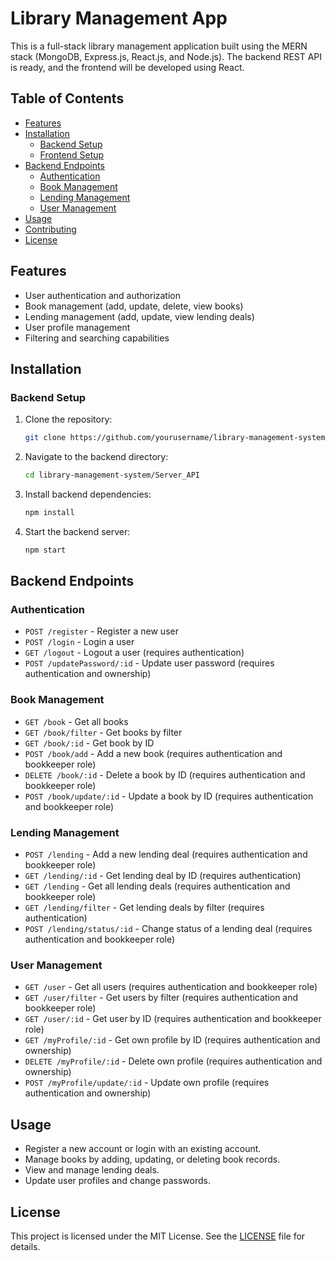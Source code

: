 # Library Management App

This is a full-stack library management application built using the MERN stack (MongoDB, Express.js, React.js, and Node.js). The backend REST API is ready, and the frontend will be developed using React.

## Table of Contents
- [Features](#features)
- [Installation](#installation)
  - [Backend Setup](#backend-setup)
  - [Frontend Setup](#frontend-setup)
- [Backend Endpoints](#backend-endpoints)
  - [Authentication](#authentication)
  - [Book Management](#book-management)
  - [Lending Management](#lending-management)
  - [User Management](#user-management)
- [Usage](#usage)
- [Contributing](#contributing)
- [License](#license)

## Features
- User authentication and authorization
- Book management (add, update, delete, view books)
- Lending management (add, update, view lending deals)
- User profile management
- Filtering and searching capabilities

## Installation

### Backend Setup
1. Clone the repository:
    ```sh
    git clone https://github.com/yourusername/library-management-system.git
    ```
2. Navigate to the backend directory:
    ```sh
    cd library-management-system/Server_API
    ```
3. Install backend dependencies:
    ```sh
    npm install
    ```
5. Start the backend server:
    ```sh
    npm start
    ```

## Backend Endpoints

### Authentication
- `POST /register` - Register a new user
- `POST /login` - Login a user
- `GET /logout` - Logout a user (requires authentication)
- `POST /updatePassword/:id` - Update user password (requires authentication and ownership)

### Book Management
- `GET /book` - Get all books
- `GET /book/filter` - Get books by filter
- `GET /book/:id` - Get book by ID
- `POST /book/add` - Add a new book (requires authentication and bookkeeper role)
- `DELETE /book/:id` - Delete a book by ID (requires authentication and bookkeeper role)
- `POST /book/update/:id` - Update a book by ID (requires authentication and bookkeeper role)

### Lending Management
- `POST /lending` - Add a new lending deal (requires authentication and bookkeeper role)
- `GET /lending/:id` - Get lending deal by ID (requires authentication)
- `GET /lending` - Get all lending deals (requires authentication and bookkeeper role)
- `GET /lending/filter` - Get lending deals by filter (requires authentication)
- `POST /lending/status/:id` - Change status of a lending deal (requires authentication and bookkeeper role)

### User Management
- `GET /user` - Get all users (requires authentication and bookkeeper role)
- `GET /user/filter` - Get users by filter (requires authentication and bookkeeper role)
- `GET /user/:id` - Get user by ID (requires authentication and bookkeeper role)
- `GET /myProfile/:id` - Get own profile by ID (requires authentication and ownership)
- `DELETE /myProfile/:id` - Delete own profile (requires authentication and ownership)
- `POST /myProfile/update/:id` - Update own profile (requires authentication and ownership)

## Usage
- Register a new account or login with an existing account.
- Manage books by adding, updating, or deleting book records.
- View and manage lending deals.
- Update user profiles and change passwords.


## License
This project is licensed under the MIT License. See the [LICENSE](LICENSE) file for details.
